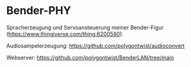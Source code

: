 # Bender-PHY
Spracherzeugung und Servoansteuerung meiner Bender-Figur (https://www.thingiverse.com/thing:6200580).

Audiosampelerzeugung: https://github.com/polygontwist/audioconvert

Webserver: https://github.com/polygontwist/BenderLAN/tree/main
